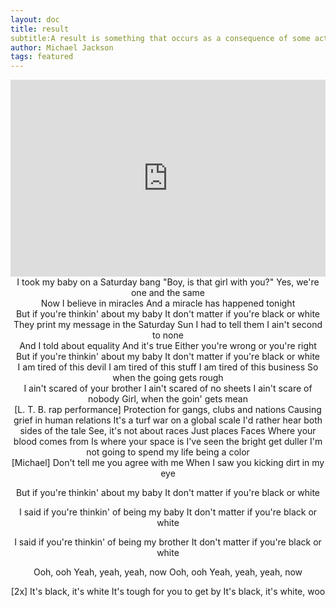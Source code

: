 ```yaml
---
layout: doc
title: result
subtitle:A result is something that occurs as a consequence of some action. The result of your practical joke is a puddle of water on the floor and a lump on your cousin's head where the bucket hit him. 
author: Michael Jackson
tags: featured
---
```


<iframe width="100%" height="315" src="https://www.youtube.com/embed/F2AitTPI5U0" frameborder="0" allow="autoplay; encrypted-media" allowfullscreen></iframe>

<center>I took my baby on a Saturday bang
"Boy, is that girl with you?"
Yes, we're one and the same</center>

<center>Now I believe in miracles
And a miracle has happened tonight</center>

<center>But if you're thinkin' about my baby
It don't matter if you're black or white</center>

<center>They print my message in the Saturday Sun
I had to tell them I ain't second to none</center>

<center>And I told about equality
And it's true
Either you're wrong or you're right</center>

<center>But if you're thinkin' about my baby
It don't matter if you're black or white</center>

<center>I am tired of this devil
I am tired of this stuff
I am tired of this business
So when the going gets rough</center>

<center>I ain't scared of your brother
I ain't scared of no sheets
I ain't scare of nobody
Girl, when the goin' gets mean</center>

<center>[L. T. B. rap performance]
Protection for gangs, clubs and nations
Causing grief in human relations
It's a turf war on a global scale
I'd rather hear both sides of the tale
See, it's not about races
Just places
Faces
Where your blood comes from
Is where your space is
I've seen the bright get duller
I'm not going to spend my life being a color</center>

<center>[Michael]
Don't tell me you agree with me
When I saw you kicking dirt in my eye

But if you're thinkin' about my baby
It don't matter if you're black or white

I said if you're thinkin' of being my baby
It don't matter if you're black or white

I said if you're thinkin' of being my brother
It don't matter if you're black or white
</center>

<center>Ooh, ooh
Yeah, yeah, yeah, now
Ooh, ooh
Yeah, yeah, yeah, now

[2x]
It's black, it's white
It's tough for you to get by
It's black, it's white, woo</center>

<center></center>

